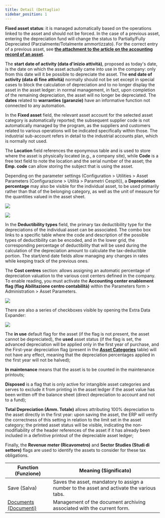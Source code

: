 ```yaml
---
title: Detail (Dettaglio)
sidebar_position: 1
---
```


**Fixed asset status**: it is managed automatically based on the operations linked to the asset and should not be forced. In the case of a previous asset, entering the depreciation fund will change the status to Partially/Fully Depreciated (Parzialmente/Totalmente ammortizzato). For the correct entry of a previous asset, see [**the attachment to the article on the accounting record of an asset**](/docs/finance-area/ledger-records/records/ledger-record).

The **start date of activity (data d'inizio attività)**, proposed as today's date, is the date on which the asset actually came into use in the company: only from this date will it be possible to depreciate the asset. The **end date of activity (data di fine attività)** normally should not be set except in special cases to block the calculation of depreciation and to no longer display the asset in the asset ledger: in normal management, in fact, upon completion of the remaining depreciation, the asset will no longer be depreciated. The **dates** related to **warranties (garanzie)** have an informative function not connected to any automation.

In the **Fixed asset** field, the relevant asset account for the selected asset category is automatically reported; the subsequent supplier code is not automatically managed by the program, as the suppliers and customers related to various operations will be indicated specifically within those. The industrial sub-account refers in detail to the industrial accounts plan, which is normally not used.

The **Location** field references the eponymous table and is used to store where the asset is physically located (e.g., a company site), while **Code** is a free text field to note the location and the serial number of the asset; the **Emp. code** can allow storing the subject that is using the asset.

Depending on the parameter settings (Configuration > Utilities > Asset Parameters (Configurazione > Utilità > Parametri Cespiti)), a **Depreciation percentage** may also be visible for the individual asset, to be used primarily rather than that of the belonging category, as well as the unit of measure for the quantities valued in the asset sheet.

![](/img/it-it/finance-area/fixed-assets/fixed-assets-management/detail/image01.png)

![](/img/it-it/finance-area/fixed-assets/fixed-assets-management/detail/image02.png)

In the **Deductibility types** field, the primary tax deductibility type for the depreciations of the individual asset can be associated. The combo box links to a specific table where the code and description of the possible types of deductibility can be encoded, and in the lower grid, the corresponding percentage of deductibility that will be used during the calculation of the depreciation amount to calculate the tax-deductible portion. The start/end date fields allow managing any changes in rates while keeping track of the previous ones.

The **Cost centres** section: allows assigning an automatic percentage of depreciation valuation to the various cost centers defined in the company. To enable reading, you must activate the **Accounting center enablement flag (flag Abilitazione centro contabilità)** within the Parameters form > Administration > Asset Parameters.

![](/img/it-it/finance-area/fixed-assets/fixed-assets-management/detail/image03.png)

There are also a series of checkboxes visible by opening the Extra Data Expander:

![](/img/it-it/finance-area/fixed-assets/fixed-assets-management/detail/image04.png)

The **in use** default flag for the asset (if the flag is not present, the asset cannot be depreciated), the **used** asset status (if the flag is set, the advanced depreciation will be applied only in the first year of purchase, and the First-year depreciation flag (present in the [**Asset Categories**](/docs/configurations/tables/finance/fixed-asset-category) table) will not have any effect, meaning that the depreciation percentages applied in the first year will not be halved);

**In maintenance** means that the asset is to be counted in the maintenance printouts;

**Disposed** is a flag that is only active for intangible asset categories and serves to exclude it from printing in the asset ledger if the asset value has been written off the balance sheet (direct depreciation to account and not to a fund);

**Total Depreciation (Amm. Totale)** allows attributing 100% depreciation to the asset directly in the first year: upon saving the asset, the ERP will verify the correctness of this setting in relation to the limit set in the asset category; the printed asset status will be visible, indicating the non-modifiability of the header references of the asset if it has already been included in a definitive printout of the depreciable asset ledger;

Finally, the **Revenue meter (Ricavometro)** and **Sector Studies (Studi di settore)** flags are used to identify the assets to consider for these tax obligations.

| Function (Funzione) | Meaning (Significato) |
| --- | --- |
| Save (Salva) | Saves the asset, mandatory to assign a number to the asset and activate the various tabs. |
|  [Documents (Documenti)](/docs/guide/common/operations-with-data/document-manager)  | Management of the document archiving associated with the current form. |